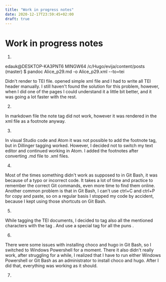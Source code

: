 ```yaml
---
title: "Work in progress notes"
date: 2020-12-17T23:59:45+02:00
draft: true
---
```


# Work in progress notes

1.
edauk@DESKTOP-KA3PNT6 MINGW64 /c/Hugo/evija/content/posts (master)
$ pandoc Alice_p29.md -o Alice_p29.xml --to=tei

Didn't render to TEI file. opened simple xml file and I had to write all TEI header manually.
I still haven't found the solution for this problem, however, when I did one of the pages
I could understand it a little bit better, and it was going a lot faster with the rest.

2.
In markdown file the note tag did not work, however it was rendered in the xml file as a footnote anyway.

3.
In visual Studio code and Atom it was not possible to add the
footnote tag, but in Dillinger tagging worked. However, I decided not to
switch my text editor and continued working in Atom. I added the footnotes after
converting .md file to .xml files.

4.
Most of the times something didn't work as supposed to in Git Bash, it was because of a typo or incorrect code.
It takes a lot of time and practice to remember the correct Git commands, even more time to find them online.
Another common problem is that in Git Bash, I can't use ctrl+C and ctrl+P for copy and paste, so
on a regular basis I stopped my code by accident, because I kept using those shortcuts on Git Bash.


5.
While tagging the TEI documents, I decided to tag also all the mentioned characters with the tag <character>.
And use a special tag for all the puns <pun>.

6.
There were some issues with installing choco and hugo in Git Bash, so I switched to Windows Powershell
for a moment. There it also didn't really work, after struggling for a while, I realized that
I have to run either Windows Powershell or Git Bash as an administrator to install choco and hugo.
After I did that, everything was working as it should.

7.
